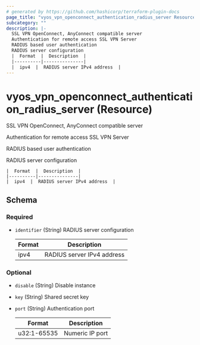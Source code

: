 ```yaml
---
# generated by https://github.com/hashicorp/terraform-plugin-docs
page_title: "vyos_vpn_openconnect_authentication_radius_server Resource - vyos"
subcategory: ""
description: |-
  SSL VPN OpenConnect, AnyConnect compatible server
  Authentication for remote access SSL VPN Server
  RADIUS based user authentication
  RADIUS server configuration
  |  Format  |  Description  |
  |----------|---------------|
  |  ipv4  |  RADIUS server IPv4 address  |
---
```


# vyos_vpn_openconnect_authentication_radius_server (Resource)

SSL VPN OpenConnect, AnyConnect compatible server

Authentication for remote access SSL VPN Server

RADIUS based user authentication

RADIUS server configuration

    |  Format  |  Description  |
    |----------|---------------|
    |  ipv4  |  RADIUS server IPv4 address  |



<!-- schema generated by tfplugindocs -->
## Schema

### Required

- `identifier` (String) RADIUS server configuration

    |  Format  |  Description  |
    |----------|---------------|
    |  ipv4  |  RADIUS server IPv4 address  |

### Optional

- `disable` (String) Disable instance
- `key` (String) Shared secret key
- `port` (String) Authentication port

    |  Format  |  Description  |
    |----------|---------------|
    |  u32:1-65535  |  Numeric IP port  |
